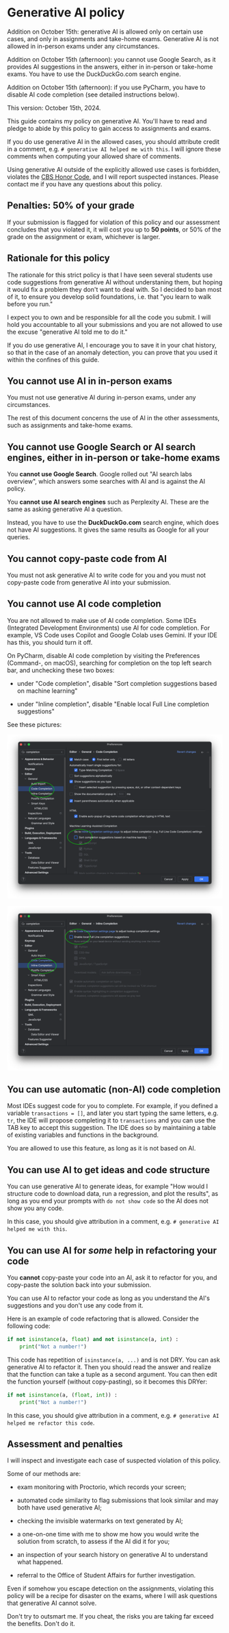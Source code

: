 # Generative AI policy

Addition on October 15th: generative AI is allowed only on certain use cases, and only in assignments and take-home exams. Generative AI is not allowed in in-person exams under any circumstances.

Addition on October 15th (afternoon): you cannot use Google Search, as it provides AI suggestions in the answers, either in in-person or take-home exams. You have to use the DuckDuckGo.com search engine.

Addition on October 15th (afternoon): if you use PyCharm, you have to disable AI code completion (see detailed instructions below).

This version: October 15th, 2024.

This guide contains my policy on generative AI. You'll have to read and pledge to abide by this policy to gain access to assignments and exams.

If you do use generative AI in the allowed cases, you should attribute credit in  a comment, e.g. `# generative AI helped me with this`. I will ignore these comments when computing your allowed share of comments.

Using generative AI outside of the explicitly allowed use cases is forbidden, violates the [CBS Honor Code](https://students.business.columbia.edu/office-of-student-affairs/academic-advising-and-student-success/academic-integrity), and I will report suspected instances. Please contact me if you have any questions about this policy.

## Penalties: 50% of your grade

If your submission is flagged for violation of this policy and our assessment concludes that you violated it, it will cost you up to **50 points**, or 50% of the grade on the assignment or exam, whichever is larger.

## Rationale for this policy

The rationale for this strict policy is that I have seen several students use code suggestions from generative AI without understaning them, but hoping it would fix a problem they don't want to deal with. So I decided to ban most of it, to ensure you develop solid foundations, i.e. that "you learn to walk before you run."

I expect you to own and be responsible for all the code you submit. I will hold you accountable to all your submissions and you are not allowed to use the excuse "generative AI told me to do it."

If you do use generative AI, I encourage you to save it in your chat history, so that in the case of an anomaly detection, you can prove that you used it within the confines of this guide.

## You cannot use AI in in-person exams

You must not use generative AI during in-person exams, under any circumstances.

The rest of this document concerns the use of AI in the other assessments, such as assignments and take-home exams.

## You cannot use Google Search or AI search engines, either in in-person or take-home exams

You **cannot use Google Search**. Google rolled out "AI search labs overview", which answers some searches with AI and is against the AI policy.

You **cannot use AI search engines** such as Perplexity AI. These are the same as asking generative AI a question.

Instead, you have to use the **DuckDuckGo.com** search engine, which does not have AI suggestions.  It gives the same results as Google for all your queries.

## You cannot copy-paste code from AI

You must not ask generative AI to write code for you and you must not copy-paste code from generative AI into your submission.

## You cannot use AI code completion

You are not allowed to make use of AI code completion. Some IDEs (Integrated Development Environments) use AI for code completion. For example, VS Code uses Copilot and Google Colab uses Gemini. If your IDE has this, you should turn it off.

On PyCharm, disable AI code completion by visiting the Preferences (Command-, on macOS), searching for completion on the top left search bar, and unchecking these two boxes:

- under "Code completion", disable "Sort completion suggestions based on machine learning"

- under "Inline completion", disable "Enable local Full Line completion suggestions"

See these pictures:

![](../images/pycharm1.png)

![](../images/pycharm2.png)

## You can use automatic (non-AI) code completion

Most IDEs suggest code for you to complete. For example, if you defined a variable `transactions = []`, and later you start typing the same letters, e.g. `tr`, the IDE will propose completing it to `transactions` and you can use the TAB key to accept this suggestion. The IDE does so by maintaining a table of existing variables and functions in the background.

You are allowed to use this feature, as long as it is not based on AI.

## You can use AI to get ideas and code structure

You can use generative AI to generate ideas, for example "How would I structure code to download data, run a regression, and plot the results", as long as you end your prompts with `do not show code` so the AI does not show you any code.

In this case, you should give attribution in a comment, e.g. `# generative AI helped me with this`.

## You can use AI for _some_ help in refactoring your code

You **cannot** copy-paste your code into an AI, ask it to refactor for you, and copy-paste the solution back into your submission.

You can use AI to refactor your code as long as you understand the AI's suggestions and you don't use any code from it.

Here is an example of code refactoring that is allowed. Consider the following code:

```python
if not isinstance(a, float) and not isinstance(a, int) :
    print("Not a number!")
```

This code has repetition of `isinstance(a, ...)` and is not DRY. You can ask generative AI to refactor it. Then you should read the answer and realize that the function can take a tuple as a second argument. You can then edit the function yourself (without copy-pasting), so it becomes this DRYer:

```python
if not isinstance(a, (float, int)) :
    print("Not a number!")
```

In this case, you should give attribution in a comment, e.g. `# generative AI helped me refactor this code`.

## Assessment and penalties

I will inspect and investigate each case of suspected violation of this policy.

Some of our methods are:

- exam monitoring with Proctorio, which records your screen;

- automated code similarity to flag submissions that look similar and may both have used generative AI;

- checking the invisible watermarks on text generated by AI;

- a one-on-one time with me to show me how you would write the solution from scratch, to assess if the AI did it for you;

- an inspection of your search history on generative AI to understand what happened.

- referral to the Office of Student Affairs for further investigation.

Even if somehow you escape detection on the assignments, violating this policy will be a recipe for disaster on the exams, where I will ask questions that generative AI cannot solve.

Don't try to outsmart me. If you cheat, the risks you are taking far exceed the benefits. Don't do it.
